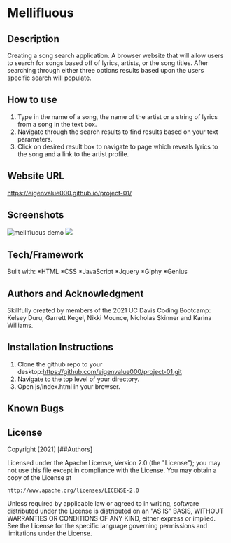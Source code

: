 ﻿# Mellifluous

## Description
Creating a song search application. A browser website that will allow users to search for songs based off of lyrics, artists, or the song titles. After searching through either three options results based upon the users specific search will populate. 

## How to use
1. Type in the name of a song, the name of the artist or a string of lyrics from a song in the text box.
2. Navigate through the search results to find results based on your text parameters.
3. Click on desired result box to navigate to page which reveals lyrics to the song and a link to the artist profile.

## Website URL
https://eigenvalue000.github.io/project-01/

## Screenshots

![mellifluous demo](./assets/demo.png)
![](https://i.ibb.co/n0stWTg/melli.png)

## Tech/Framework
Built with:
    *HTML
    *CSS
    *JavaScript
    *Jquery
    *Giphy
    *Genius

## Authors and Acknowledgment
Skillfully created by members of the 2021 UC Davis Coding Bootcamp: Kelsey Duru, Garrett Kegel, Nikki Mounce, Nicholas Skinner and Karina Williams.

## Installation Instructions
1. Clone the github repo to your desktop:https://github.com/eigenvalue000/project-01.git
2. Navigate to the top level of your directory.
3. Open js/index.html in your browser.
## Known Bugs

## License
Copyright [2021] [##Authors]

Licensed under the Apache License, Version 2.0 (the "License");
you may not use this file except in compliance with the License.
You may obtain a copy of the License at

    http://www.apache.org/licenses/LICENSE-2.0

Unless required by applicable law or agreed to in writing, software
distributed under the License is distributed on an "AS IS" BASIS,
WITHOUT WARRANTIES OR CONDITIONS OF ANY KIND, either express or implied.
See the License for the specific language governing permissions and
limitations under the License.

